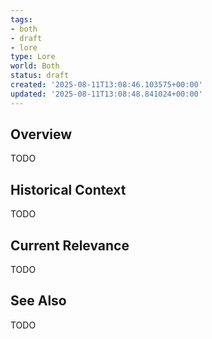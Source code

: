 ```yaml
---
tags:
- both
- draft
- lore
type: Lore
world: Both
status: draft
created: '2025-08-11T13:08:46.103575+00:00'
updated: '2025-08-11T13:08:48.841024+00:00'
---
```



## Overview

TODO
## Historical Context

TODO
## Current Relevance

TODO
## See Also

TODO
